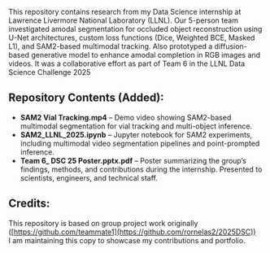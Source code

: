 This repository contains research from my Data Science internship at Lawrence Livermore National Laboratory (LLNL). Our 5-person team investigated amodal segmentation for occluded object reconstruction using U-Net architectures, custom loss functions (Dice, Weighted BCE, Masked L1), and SAM2-based multimodal tracking. Also prototyped a diffusion-based generative model to enhance amodal completion in RGB images and videos. It was a collaborative effort as part of Team 6 in the LLNL Data Science Challenge 2025

## Repository Contents (Added):
- **SAM2 Vial Tracking.mp4** – Demo video showing SAM2-based multimodal segmentation for vial tracking and multi-object inference.
- **SAM2_LLNL_2025.ipynb** – Jupyter notebook for SAM2 experiments, including multimodal video segmentation pipelines and point-prompted inference.
- **Team 6_ DSC 25 Poster.pptx.pdf** – Poster summarizing the group’s findings, methods, and contributions during the internship. Presented to scientists, engineers, and technical staff.
  
## Credits:
This repository is based on group project work originally ([https://github.com/teammate1](https://github.com/rornelas2/2025DSC))  
I am maintaining this copy to showcase my contributions and portfolio.
